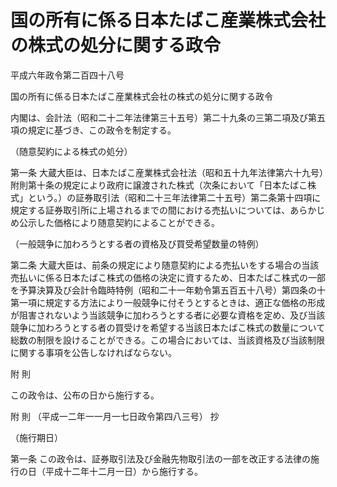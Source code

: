 # 国の所有に係る日本たばこ産業株式会社の株式の処分に関する政令

平成六年政令第二百四十八号

国の所有に係る日本たばこ産業株式会社の株式の処分に関する政令

内閣は、会計法（昭和二十二年法律第三十五号）第二十九条の三第二項及び第五項の規定に基づき、この政令を制定する。

（随意契約による株式の処分）

第一条 大蔵大臣は、日本たばこ産業株式会社法（昭和五十九年法律第六十九号）附則第十条の規定により政府に譲渡された株式（次条において「日本たばこ株式」という。）の証券取引法（昭和二十三年法律第二十五号）第二条第十四項に規定する証券取引所に上場されるまでの間における売払いについては、あらかじめ公示した価格により随意契約によることができる。

（一般競争に加わろうとする者の資格及び買受希望数量の特例）

第二条 大蔵大臣は、前条の規定により随意契約による売払いをする場合の当該売払いに係る日本たばこ株式の価格の決定に資するため、日本たばこ株式の一部を予算決算及び会計令臨時特例（昭和二十一年勅令第五百五十八号）第四条の十第一項に規定する方法により一般競争に付そうとするときは、適正な価格の形成が阻害されないよう当該競争に加わろうとする者に必要な資格を定め、及び当該競争に加わろうとする者の買受けを希望する当該日本たばこ株式の数量について総数の制限を設けることができる。この場合においては、当該資格及び当該制限に関する事項を公告しなければならない。

附 則

この政令は、公布の日から施行する。

附 則 （平成一二年一一月一七日政令第四八三号） 抄

（施行期日）

第一条 この政令は、証券取引法及び金融先物取引法の一部を改正する法律の施行の日（平成十二年十二月一日）から施行する。
